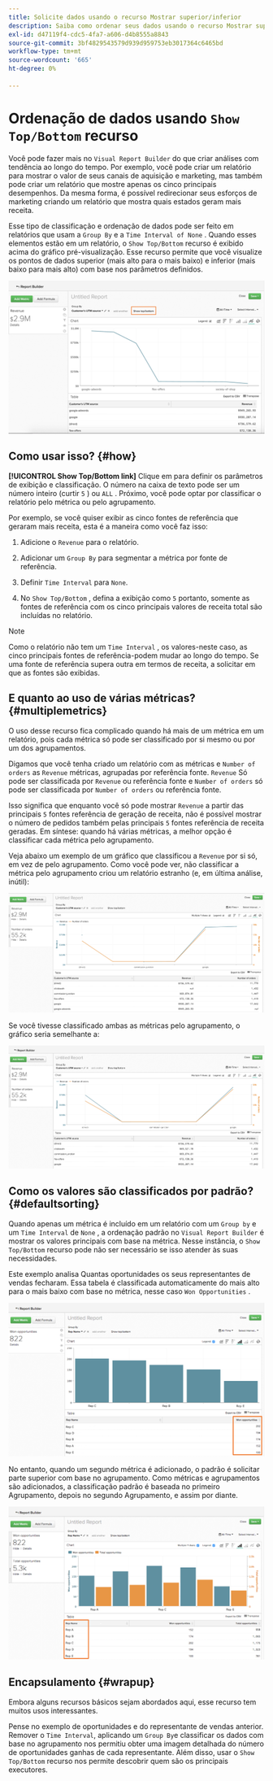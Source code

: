 ```yaml
---
title: Solicite dados usando o recurso Mostrar superior/inferior
description: Saiba como ordenar seus dados usando o recurso Mostrar superior/inferior.
exl-id: d47119f4-cdc5-4fa7-a606-d4b8555a8843
source-git-commit: 3bf4829543579d939d959753eb3017364c6465bd
workflow-type: tm+mt
source-wordcount: '665'
ht-degree: 0%

---
```


# Ordenação de dados usando `Show Top/Bottom` recurso

Você pode fazer mais no `Visual Report Builder` do que criar análises com tendência ao longo do tempo. Por exemplo, você pode criar um relatório para mostrar o valor de seus canais de aquisição e marketing, mas também pode criar um relatório que mostre apenas os cinco principais desempenhos. Da mesma forma, é possível redirecionar seus esforços de marketing criando um relatório que mostra quais estados geram mais receita.

Esse tipo de classificação e ordenação de dados pode ser feito em relatórios que usam a `Group By` e a `Time Interval of None` . Quando esses elementos estão em um relatório, o `Show Top/Bottom` recurso é exibido acima do gráfico pré-visualização. Esse recurso permite que você visualize os pontos de dados superior (mais alto para o mais baixo) e inferior (mais baixo para mais alto) com base nos parâmetros definidos.

![Exibir primeiro/último recurso no Visual Report Builder.](../../assets/Show_Top_Bottom.png)

## Como usar isso? {#how}

**[!UICONTROL Show Top/Bottom link]** Clique em para definir os parâmetros de exibição e classificação. O número na caixa de texto pode ser um número inteiro (curtir `5` ) ou `ALL` . Próximo, você pode optar por classificar o relatório pelo métrica ou pelo agrupamento.

Por exemplo, se você quiser exibir as cinco fontes de referência que geraram mais receita, esta é a maneira como você faz isso:

1. Adicione o `Revenue` para o relatório.

1. Adicionar um `Group By` para segmentar a métrica por fonte de referência.

1. Definir `Time Interval` para `None`.

1. No `Show Top/Bottom` , defina a exibição como `5` portanto, somente as fontes de referência com os cinco principais valores de receita total são incluídas no relatório.

>[!NOTE]
>
>Como o relatório não tem um `Time Interval` , os valores-neste caso, as cinco principais fontes de referência-podem mudar ao longo do tempo. Se uma fonte de referência supera outra em termos de receita, a solicitar em que as fontes são exibidas.

## E quanto ao uso de várias métricas? {#multiplemetrics}

O uso desse recurso fica complicado quando há mais de um métrica em um relatório, pois cada métrica só pode ser classificado por si mesmo ou por um dos agrupamentos.

Digamos que você tenha criado um relatório com as métricas e `Number of orders` as `Revenue` métricas, agrupadas por referência fonte. `Revenue` Só pode ser classificada por `Revenue` ou referência fonte e `Number of orders` só pode ser classificada por `Number of orders` ou referência fonte.

Isso significa que enquanto você só pode mostrar `Revenue` a partir das principais `5` fontes referência de geração de receita, não é possível mostrar o número de pedidos também pelas principais `5` fontes referência de receita geradas. Em síntese: quando há várias métricas, a melhor opção é classificar cada métrica pelo agrupamento.

Veja abaixo um exemplo de um gráfico que classificou a `Revenue` por si só, em vez de pelo agrupamento. Como você pode ver, não classificar a métrica pelo agrupamento criou um relatório estranho (e, em última análise, inútil):

![Resultados de relatório estranhos e inúteis.](../../assets/strange-report-results.png)

Se você tivesse classificado ambas as métricas pelo agrupamento, o gráfico seria semelhante a:

![Classificar ambas as métricas pelo agrupamento.](../../assets/sort-metrics-by-grouping.png)

## Como os valores são classificados por padrão? {#defaultsorting}

Quando apenas um métrica é incluído em um relatório com um `Group by` e um `Time Interval` de `None` , a ordenação padrão no `Visual Report Builder` é mostrar os valores principais com base na métrica. Nesse instância, o `Show Top/Bottom` recurso pode não ser necessário se isso atender às suas necessidades.

Este exemplo analisa Quantas oportunidades os seus representantes de vendas fecharam. Essa tabela é classificada automaticamente do mais alto para o mais baixo com base no métrica, nesse caso `Won Opportunities` .

![Ordenação pelo métrica.](../../assets/Ordered_by_metric.png)

No entanto, quando um segundo métrica é adicionado, o padrão é solicitar parte superior com base no agrupamento. Como métricas e agrupamentos são adicionados, a classificação padrão é baseada no primeiro Agrupamento, depois no segundo Agrupamento, e assim por diante.

![Ordenação pelo agrupamento.](../../assets/Ordered_by_grouping.png)

## Encapsulamento {#wrapup}

Embora alguns recursos básicos sejam abordados aqui, esse recurso tem muitos usos interessantes.

Pense no exemplo de oportunidades e do representante de vendas anterior. Remover o `Time Interval`, aplicando um `Group By`e classificar os dados com base no agrupamento nos permitiu obter uma imagem detalhada do número de oportunidades ganhas de cada representante. Além disso, usar o `Show Top/Bottom` recurso nos permite descobrir quem são os principais executores.
